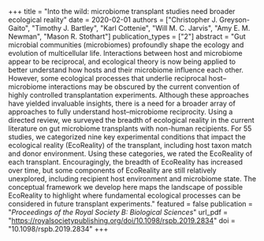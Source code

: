 +++
title = "Into the wild: microbiome transplant studies need broader ecological reality"
date = 2020-02-01
authors = ["Christopher J. Greyson-Gaito", "Timothy J. Bartley", "Karl Cottenie", "Will M. C. Jarvis", "Amy E. M. Newman", "Mason R. Stothart"]
publication_types = ["2"]
abstract = "Gut microbial communities (microbiomes) profoundly shape the ecology and evolution of multicellular life. Interactions between host and microbiome appear to be reciprocal, and ecological theory is now being applied to better understand how hosts and their microbiome influence each other. However, some ecological processes that underlie reciprocal host–microbiome interactions may be obscured by the current convention of highly controlled transplantation experiments. Although these approaches have yielded invaluable insights, there is a need for a broader array of approaches to fully understand host–microbiome reciprocity. Using a directed review, we surveyed the breadth of ecological reality in the current literature on gut microbiome transplants with non-human recipients. For 55 studies, we categorized nine key experimental conditions that impact the ecological reality (EcoReality) of the transplant, including host taxon match and donor environment. Using these categories, we rated the EcoReality of each transplant. Encouragingly, the breadth of EcoReality has increased over time, but some components of EcoReality are still relatively unexplored, including recipient host environment and microbiome state. The conceptual framework we develop here maps the landscape of possible EcoReality to highlight where fundamental ecological processes can be considered in future transplant experiments."
featured = false
publication = "*Proceedings of the Royal Society B: Biological Sciences*"
url_pdf = "https://royalsocietypublishing.org/doi/10.1098/rspb.2019.2834"
doi = "10.1098/rspb.2019.2834"
+++

